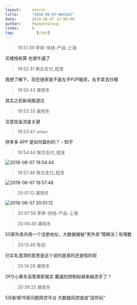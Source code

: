 ```yaml
---
layout:     source 
title:      "2018-06-07-WeChat"
date:       2018-06-07 12:00:00
author:     PaymentGroup
lines:      6 
tag:		  [chat]
---
```

> 19:51:39  李奔-快钱-产品-上海  
   
买楼按栋算 也很牛逼了  
   
> 19:52:31  聚合支付_程昱  
   
我想了解下，现在链家是不是左手P2P融资，右手拿去炒楼  
   
> 19:52:43  龚晓冬  
   
其实之前新闻报道过  
   
> 19:53:33  龚晓冬  
   
注意现金流是关键  
   
> 19:53:47  vniuv  
   
拼多多 APP 是如何盈利的？ - 知乎  
   
> 19:54:44  聚合支付_程昱  
   
![2018-06-07 19:54:44](http://static.cocolian.org/img/20180607_195444.png) 
   
> 19:57:48  聚合支付_程昱  
   
![2018-06-07 19:57:48](http://static.cocolian.org/img/20180607_195748.png) 
   
> 20:01:12  龚晓冬  
   
![2018-06-07 20:01:12](http://static.cocolian.org/img/20180607_200112.png) 
   
> 20:07:58  李奔-快钱-产品-上海  
   
  
   
> 20:08:49  龚晓冬  
   
50家外卖共用一个注册地址，大数据揭秘“黑外卖”障眼法 | 有理数  
   
> 20:13:49  陈创  
   
已实名澄清的意思是这个说的是真的还是假的呢  
   
> 20:14:26  龚晓冬  
   
OFO小黄车高管离职属实 戴威的控制权越来越烫手了？  
   
> 20:39:25  龚晓冬  
   
5月新增76家问题网贷平台 大数据风控或成“逗你玩”  
   
